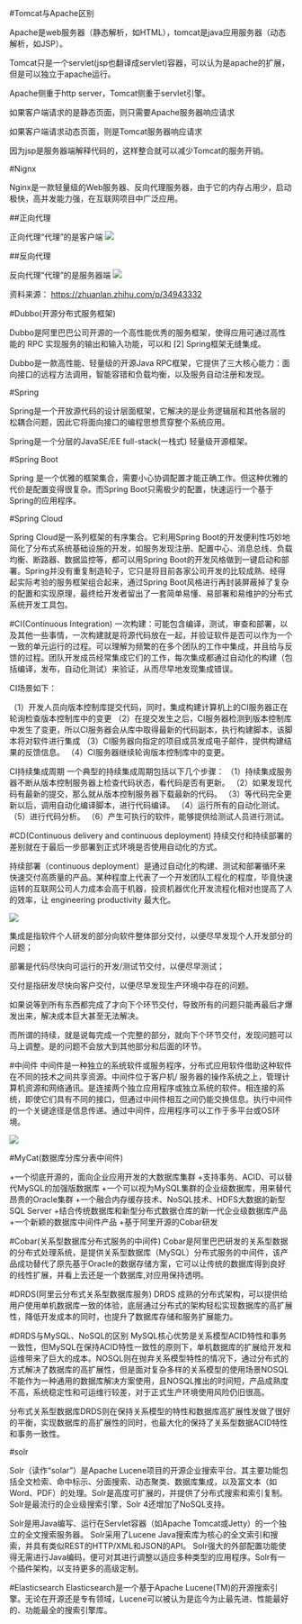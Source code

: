 #Tomcat与Apache区别

Apache是web服务器（静态解析，如HTML），tomcat是java应用服务器（动态解析，如JSP）。

Tomcat只是一个servlet(jsp也翻译成servlet)容器，可以认为是apache的扩展，但是可以独立于apache运行。

Apache侧重于http server，Tomcat侧重于servlet引擎。

如果客户端请求的是静态页面，则只需要Apache服务器响应请求

如果客户端请求动态页面，则是Tomcat服务器响应请求

因为jsp是服务器端解释代码的，这样整合就可以减少Tomcat的服务开销。

#Nignx

Nginx是一款轻量级的Web服务器、反向代理服务器，由于它的内存占用少，启动极快，高并发能力强，在互联网项目中广泛应用。

##正向代理

正向代理“代理”的是客户端
![](assets/2019-06-16-16-04-37.png)

##反向代理

反向代理“代理”的是服务器端
![](assets/2019-06-16-16-05-09.png)

资料来源：
https://zhuanlan.zhihu.com/p/34943332

#Dubbo(开源分布式服务框架)

Dubbo是阿里巴巴公司开源的一个高性能优秀的服务框架，使得应用可通过高性能的 RPC 实现服务的输出和输入功能，可以和 [2]  Spring框架无缝集成。

Dubbo是一款高性能、轻量级的开源Java RPC框架，它提供了三大核心能力：面向接口的远程方法调用，智能容错和负载均衡，以及服务自动注册和发现。

#Spring

Spring是一个开放源代码的设计层面框架，它解决的是业务逻辑层和其他各层的松耦合问题，因此它将面向接口的编程思想贯穿整个系统应用。

Spring是一个分层的JavaSE/EE full-stack(一栈式) 轻量级开源框架。

#Spring Boot

Spring 是一个优雅的框架集合，需要小心协调配置才能正确工作。但这种优雅的代价是配置变得很复杂。而Spring Boot只需极少的配置，快速运行一个基于Spring的应用程序。

#Spring Cloud

Spring Cloud是一系列框架的有序集合。它利用Spring Boot的开发便利性巧妙地简化了分布式系统基础设施的开发，如服务发现注册、配置中心、消息总线、负载均衡、断路器、数据监控等，都可以用Spring Boot的开发风格做到一键启动和部署。Spring并没有重复制造轮子，它只是将目前各家公司开发的比较成熟、经得起实际考验的服务框架组合起来，通过Spring Boot风格进行再封装屏蔽掉了复杂的配置和实现原理，最终给开发者留出了一套简单易懂、易部署和易维护的分布式系统开发工具包。

#CI(Continuous Integration)
一次构建：可能包含编译，测试，审查和部署，以及其他一些事情，一次构建就是将源代码放在一起，并验证软件是否可以作为一个一致的单元运行的过程。可以理解为频繁的在多个团队的工作中集成，并且给与反馈的过程。团队开发成员经常集成它们的工作，每次集成都通过自动化的构建（包括编译，发布，自动化测试）来验证，从而尽早地发现集成错误。

CI场景如下：

（1）开发人员向版本控制库提交代码，同时，集成构建计算机上的CI服务器正在轮询检查版本控制库中的变更
（2）在提交发生之后，CI服务器检测到版本控制库中发生了变更，所以CI服务器会从库中取得最新的代码副本，执行构建脚本，该脚本将对软件进行集成
（3）CI服务器向指定的项目成员发成电子邮件，提供构建结果的反馈信息。
（4）CI服务器继续轮询版本控制库中的变更。

CI持续集成周期
一个典型的持续集成周期包括以下几个步骤：
（1）持续集成服务器不断从版本控制服务器上检查代码状态，看代码是否有更新。
（2）如果发现代码有最新的提交，那么就从版本控制服务器下载最新的代码。
（3）等代码完全更新以后，调用自动化编译脚本，进行代码编译。
（4）运行所有的自动化测试。
（5）进行代码分析。
（6）产生可执行的软件，能够提供给测试人员进行测试。

#CD(Continuous delivery and  continuous deployment)
持续交付和持续部署的差别就在于最后一步部署到正式环境是否使用自动化的方式。

持续部署（continuous deployment）是通过自动化的构建、测试和部署循环来快速交付高质量的产品。某种程度上代表了一个开发团队工程化的程度，毕竟快速运转的互联网公司人力成本会高于机器，投资机器优化开发流程化相对也提高了人的效率，让 engineering productivity 最大化。

![](assets/2019-06-16-17-12-53.png)

集成是指软件个人研发的部分向软件整体部分交付，以便尽早发现个人开发部分的问题；

部署是代码尽快向可运行的开发/测试节交付，以便尽早测试；

交付是指研发尽快向客户交付，以便尽早发现生产环境中存在的问题。

如果说等到所有东西都完成了才向下个环节交付，导致所有的问题只能再最后才爆发出来，解决成本巨大甚至无法解决。

而所谓的持续，就是说每完成一个完整的部分，就向下个环节交付，发现问题可以马上调整。是的问题不会放大到其他部分和后面的环节。

#中间件
中间件是一种独立的系统软件或服务程序，分布式应用软件借助这种软件在不同的技术之间共享资源。中间件位于客户机/ 服务器的操作系统之上，管理计算机资源和网络通讯。是连接两个独立应用程序或独立系统的软件。相连接的系统，即使它们具有不同的接口，但通过中间件相互之间仍能交换信息。执行中间件的一个关键途径是信息传递。通过中间件，应用程序可以工作于多平台或OS环境。

![](assets/2019-06-16-18-08-12.png)

#MyCat(数据库分库分表中间件)

+一个彻底开源的，面向企业应用开发的大数据库集群
+支持事务、ACID、可以替代MySQL的加强版数据库
+一个可以视为MySQL集群的企业级数据库，用来替代昂贵的Oracle集群
+一个融合内存缓存技术、NoSQL技术、HDFS大数据的新型SQL Server
+结合传统数据库和新型分布式数据仓库的新一代企业级数据库产品
+一个新颖的数据库中间件产品
+基于阿里开源的Cobar研发

#Cobar(关系型数据库分布式服务的中间件)
Cobar是阿里巴巴研发的关系型数据的分布式处理系统，是提供关系型数据库（MySQL）分布式服务的中间件，该产品成功替代了原先基于Oracle的数据存储方案，它可以让传统的数据库得到良好的线性扩展，并看上去还是一个数据库,对应用保持透明。

#DRDS(阿里云分布式关系型数据库服务)
DRDS 成熟的分布式架构，可以提供给用户使用单机数据库一致的体验，底层通过分布式的架构轻松实现数据库的高扩展性，降低开发成本的同时，也提升了数据库存储和服务扩展能力。

#DRDS与MySQL、NoSQL的区别
MySQL核心优势是关系模型ACID特性和事务一致性，但MySQL在保持ACID特性一致性的原则下，单机数据库的扩展给开发和运维带来了巨大的成本。NOSQL则在抛弃关系模型特性的情况下，通过分布式的方式解决了数据库的高扩展性，但是面对复杂多样的关系模型的使用场景NOSQL不能作为一种通用的数据库解决方案使用，且NOSQL推出的时间短，产品成熟度不高，系统稳定性和可运维行较差，对于正式生产环境使用风险仍旧很高。

分布式关系型数据库DRDS则在保持关系模型的特性和数据库高扩展性发做了很好的平衡，实现数据库的高扩展性的同时，也最大化的保持了关系型数据ACID特性和事务一致性。

#solr

Solr（读作“solar”）是Apache Lucene项目的开源企业搜索平台。其主要功能包括全文检索、命中标示、分面搜索、动态聚类、数据库集成，以及富文本（如Word、PDF）的处理。Solr是高度可扩展的，并提供了分布式搜索和索引复制。Solr是最流行的企业级搜索引擎，Solr 4还增加了NoSQL支持。

Solr是用Java编写、运行在Servlet容器（如Apache Tomcat或Jetty）的一个独立的全文搜索服务器。 Solr采用了Lucene Java搜索库为核心的全文索引和搜索，并具有类似REST的HTTP/XML和JSON的API。 Solr强大的外部配置功能使得无需进行Java编码，便可对其进行调整以适应多种类型的应用程序。Solr有一个插件架构，以支持更多的高级定制。

#Elasticsearch
Elasticsearch是一个基于Apache Lucene(TM)的开源搜索引擎。无论在开源还是专有领域，Lucene可以被认为是迄今为止最先进、性能最好的、功能最全的搜索引擎库。
